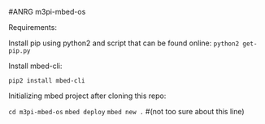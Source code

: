 #ANRG m3pi-mbed-os

Requirements:

Install pip using python2 and script that can be found online:
`python2 get-pip.py`

Install mbed-cli:

`pip2 install mbed-cli`

Initializing mbed project after cloning this repo:

`cd m3pi-mbed-os`
`mbed deploy`
`mbed new .` #(not too sure about this line)